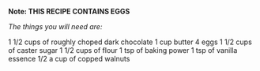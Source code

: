 **Note: THIS RECIPE CONTAINS EGGS**

_The things you will need are:_

1 1/2 cups of roughly choped dark chocolate
1 cup butter 
4 eggs
1 1/2 cups of caster sugar
1 1/2 cups of flour
1 tsp of baking power
1 tsp of vanilla essence
1/2 a cup of copped walnuts